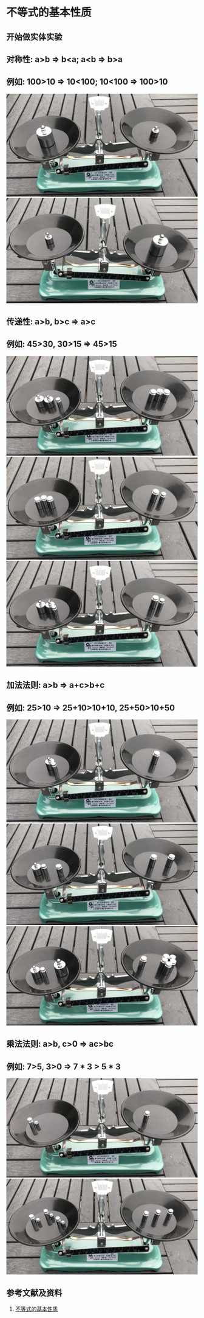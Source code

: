 # 不等式的基本性质

## 开始做实体实验

## 对称性: a>b => b<a; a<b => b>a 
## 例如: 100>10 => 10<100; 10<100 => 100>10

![](/images/数系/等式和不等式的基本性质和移项变号法则/不等式的基本性质/1a1.jpg)
![](/images/数系/等式和不等式的基本性质和移项变号法则/不等式的基本性质/1a2.jpg)

## 传递性: a>b, b>c => a>c
## 例如: 45>30, 30>15 => 45>15

![](/images/数系/等式和不等式的基本性质和移项变号法则/不等式的基本性质/2a1.jpg)
![](/images/数系/等式和不等式的基本性质和移项变号法则/不等式的基本性质/2a2.jpg)
![](/images/数系/等式和不等式的基本性质和移项变号法则/不等式的基本性质/2a3.jpg)

## 加法法则: a>b => a+c>b+c
## 例如: 25>10 =>  25+10>10+10, 25+50>10+50

![](/images/数系/等式和不等式的基本性质和移项变号法则/不等式的基本性质/3a1.jpg)
![](/images/数系/等式和不等式的基本性质和移项变号法则/不等式的基本性质/3a2.jpg)
![](/images/数系/等式和不等式的基本性质和移项变号法则/不等式的基本性质/3a3.jpg)

## 乘法法则: a>b, c>0 => ac>bc
## 例如: 7>5, 3>0 => 7 * 3 > 5 * 3

![](/images/数系/等式和不等式的基本性质和移项变号法则/不等式的基本性质/4a1.jpg)
![](/images/数系/等式和不等式的基本性质和移项变号法则/不等式的基本性质/4a2.jpg)

## 参考文献及资料

1. [不等式的基本性质](https://baike.baidu.com/item/%E4%B8%8D%E7%AD%89%E5%BC%8F%E7%9A%84%E5%9F%BA%E6%9C%AC%E6%80%A7%E8%B4%A8/7969725)  

